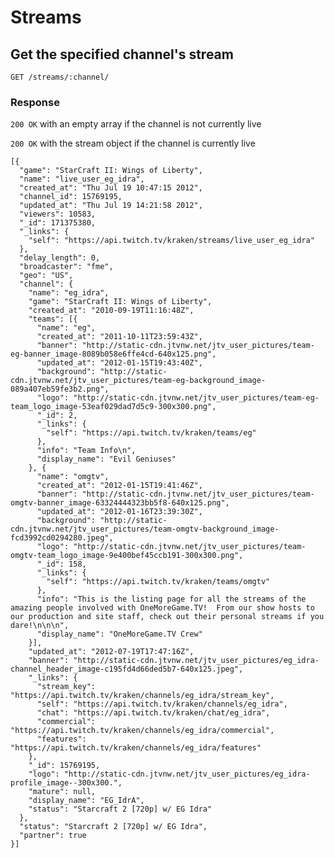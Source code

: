 # Streams

## Get the specified channel's stream

`GET /streams/:channel/`

### Response

`200 OK` with an empty array if the channel is not currently live

`200 OK` with the stream object if the channel is currently live

    [{
      "game": "StarCraft II: Wings of Liberty",
      "name": "live_user_eg_idra",
      "created_at": "Thu Jul 19 10:47:15 2012",
      "channel_id": 15769195,
      "updated_at": "Thu Jul 19 14:21:58 2012",
      "viewers": 10583,
      "_id": 171375380,
      "_links": {
        "self": "https://api.twitch.tv/kraken/streams/live_user_eg_idra"
      },
      "delay_length": 0,
      "broadcaster": "fme",
      "geo": "US",
      "channel": {
        "name": "eg_idra",
        "game": "StarCraft II: Wings of Liberty",
        "created_at": "2010-09-19T11:16:48Z",
        "teams": [{
          "name": "eg",
          "created_at": "2011-10-11T23:59:43Z",
          "banner": "http://static-cdn.jtvnw.net/jtv_user_pictures/team-eg-banner_image-8089b058e6ffe4cd-640x125.png",
          "updated_at": "2012-01-15T19:43:40Z",
          "background": "http://static-cdn.jtvnw.net/jtv_user_pictures/team-eg-background_image-089a407eb59fe3b2.png",
          "logo": "http://static-cdn.jtvnw.net/jtv_user_pictures/team-eg-team_logo_image-53eaf029dad7d5c9-300x300.png",
          "_id": 2,
          "_links": {
            "self": "https://api.twitch.tv/kraken/teams/eg"
          },
          "info": "Team Info\n",
          "display_name": "Evil Geniuses"
        }, {
          "name": "omgtv",
          "created_at": "2012-01-15T19:41:46Z",
          "banner": "http://static-cdn.jtvnw.net/jtv_user_pictures/team-omgtv-banner_image-63324444323bb5f8-640x125.png",
          "updated_at": "2012-01-16T23:39:30Z",
          "background": "http://static-cdn.jtvnw.net/jtv_user_pictures/team-omgtv-background_image-fcd3992cd0294280.jpeg",
          "logo": "http://static-cdn.jtvnw.net/jtv_user_pictures/team-omgtv-team_logo_image-9e400bef45ccb191-300x300.png",
          "_id": 158,
          "_links": {
            "self": "https://api.twitch.tv/kraken/teams/omgtv"
          },
          "info": "This is the listing page for all the streams of the amazing people involved with OneMoreGame.TV!  From our show hosts to our production and site staff, check out their personal streams if you dare!\n\n\n",
          "display_name": "OneMoreGame.TV Crew"
        }],
        "updated_at": "2012-07-19T17:47:16Z",
        "banner": "http://static-cdn.jtvnw.net/jtv_user_pictures/eg_idra-channel_header_image-c195fd4d66ded5b7-640x125.jpeg",
        "_links": {
          "stream_key": "https://api.twitch.tv/kraken/channels/eg_idra/stream_key",
          "self": "https://api.twitch.tv/kraken/channels/eg_idra",
          "chat": "https://api.twitch.tv/kraken/chat/eg_idra",
          "commercial": "https://api.twitch.tv/kraken/channels/eg_idra/commercial",
          "features": "https://api.twitch.tv/kraken/channels/eg_idra/features"
        },
        "_id": 15769195,
        "logo": "http://static-cdn.jtvnw.net/jtv_user_pictures/eg_idra-profile_image--300x300.",
        "mature": null,
        "display_name": "EG_IdrA",
        "status": "Starcraft 2 [720p] w/ EG Idra"
      },
      "status": "Starcraft 2 [720p] w/ EG Idra",
      "partner": true
    }]
